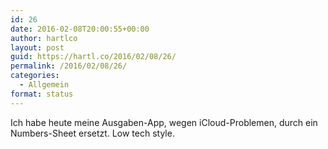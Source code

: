 ```yaml
---
id: 26
date: 2016-02-08T20:00:55+00:00
author: hartlco
layout: post
guid: https://hartl.co/2016/02/08/26/
permalink: /2016/02/08/26/
categories:
  - Allgemein
format: status
---
```

Ich habe heute meine Ausgaben-App, wegen iCloud-Problemen, durch ein Numbers-Sheet ersetzt. Low tech style.